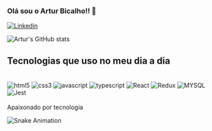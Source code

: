 ### Olá sou o Artur Bicalho!! 👋


[![Linkedin](https://img.shields.io/badge/LinkedIn-0077B5?style=for-the-badge&logo=linkedin&logoColor=white)](https://www.linkedin.com/in/artur-bicalho/)


![Artur's GitHub stats](https://github-readme-stats.vercel.app/api?username=artur2510&show_icons=true&theme=dracula)

## Tecnologias que uso no meu dia a dia
<div style="display: inline_block">
  <br/>
  <img align="center" alt="html5" src="https://img.shields.io/badge/HTML5-E34F26?style=for-the-badge&logo=html5&logoColor=white"/>
   <img align="center" alt="css3" src="https://img.shields.io/badge/CSS3-1572B6?style=for-the-badge&logo=css3&logoColor=white"/>
   <img align="center" alt="javascript" src="https://img.shields.io/badge/JavaScript-323330?style=for-the-badge&logo=javascript&logoColor=F7DF1E"/>
   <img align="center" alt="typescript" src="https://img.shields.io/badge/TypeScript-007ACC?style=for-the-badge&logo=typescript&logoColor=white"/>
   <img align="center" alt="React" src="https://img.shields.io/badge/React-20232A?style=for-the-badge&logo=react&logoColor=61DAFB"/>
   <img align="center" alt="Redux" src="https://img.shields.io/badge/Redux-593D88?style=for-the-badge&logo=redux&logoColor=white"/>
   <img align="center" alt="MYSQL" src="https://img.shields.io/badge/MySQL-00000F?style=for-the-badge&logo=mysql&logoColor=white"/>
   <img align="center" alt="Jest" src="https://img.shields.io/badge/Jest-323330?style=for-the-badge&logo=Jest&logoColor=white"/>
</div>
<br/>
Apaixonado por tecnologia

![Snake Animation](https://github.com/artur2510/artur2510/blob/output/github-contribution-grid-snake.svg)

